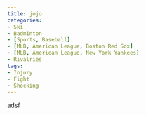 ```yaml
---
title: jojo
categories:
- Ski
- Badminton
- [Sports, Baseball]
- [MLB, American League, Boston Red Sox]
- [MLB, American League, New York Yankees]
- Rivalries
tags:
- Injury
- Fight
- Shocking
---
```

adsf